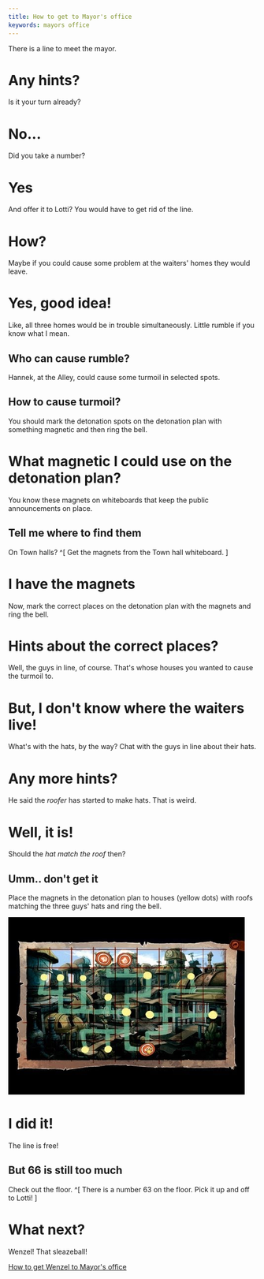 ```yaml
---
title: How to get to Mayor's office
keywords: mayors office
---
```


There is a line to meet the mayor.

# Any hints?
Is it your turn already?

# No...
Did you take a number?

# Yes
And offer it to Lotti? You would have to get rid of the line.

# How?
Maybe if you could cause some problem at the waiters' homes they would leave.

# Yes, good idea!
Like, all three homes would be in trouble simultaneously. Little rumble if you know what I mean.

## Who can cause rumble?
Hannek, at the Alley, could cause some turmoil in selected spots.

## How to cause turmoil?
You should mark the detonation spots on the detonation plan with something magnetic and then ring the bell.

# What magnetic I could use on the detonation plan?
You know these magnets on whiteboards that keep the public announcements on place.

## Tell me where to find them
On Town halls? ^[ Get the magnets from the Town hall whiteboard. ]

# I have the magnets
Now, mark the correct places on the detonation plan with the magnets and ring the bell.

# Hints about the correct places?
Well, the guys in line, of course. That's whose houses you wanted to cause the turmoil to.

# But, I don't know where the waiters live!
What's with the hats, by the way? Chat with the guys in line about their hats.

# Any more hints?
He said the _roofer_ has started to make hats. That is weird.

# Well, it is!
Should the _hat match the roof_ then?

## Umm.. don't get it
Place the magnets in the detonation plan to houses (yellow dots) with roofs matching the three guys' hats and ring the bell.

![Explosion map](explosion_map.jpg)

# I did it!
The line is free!

## But 66 is still too much
Check out the floor. ^[ There is a number 63 on the floor. Pick it up and off to Lotti! ]

# What next?
Wenzel! That sleazeball!

[How to get Wenzel to Mayor's office](wenzel.md)
